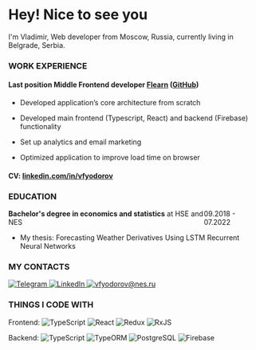# Hey! Nice to see you
I'm Vladimir, Web developer from Moscow, Russia, currently living in Belgrade, Serbia.

### WORK EXPERIENCE

#### Last position Middle Frontend developer <a href="https://flearn.net">Flearn</a> (<a href="https://github.com/sulianova/flearn-frontend">GitHub</a>)

* Developed application’s core architecture from scratch

* Developed main frontend (Typescript, React) and backend (Firebase) functionality

* Set up analytics and email marketing

* Optimized application to improve load time on browser

#### CV: <a href="https://www.linkedin.com/in/vfyodorov/">linkedin.com/in/vfyodorov</a>

### EDUCATION

<div style="display: flex; justify-content: space-between;">
  <div>
    <span style="font-weight: bold">Bachelor's degree in economics and statistics</span>
    at HSE and NES
  </div>
  <div>09.2018 - 07.2022</div>
</div>

* My thesis: Forecasting Weather Derivatives Using LSTM Recurrent Neural Networks

### MY CONTACTS
<a href="https://t.me/v_fyodorov">
  <img alt="Telegram" src="https://img.shields.io/badge/Telegram-2CA5E0?style=flat-squeare&logo=telegram&logoColor=white" />
</a>  
<a href="https://www.linkedin.com/in/vfyodorov/">
  <img alt="LinkedIn" src="https://img.shields.io/badge/-LinkedIn-blue?style=flat-square&logo=Linkedin&logoColor=white&link=https://www.linkedin.com/in/pireseduardo/" />
</a>  
<a href="mailto:vfyodorov@nes.ru">
  <img alt="vfyodorov@nes.ru" src="https://img.shields.io/badge/vfyodorov%40nes.ru-blue" />
</a>

### THINGS I CODE WITH
<p>
  Frontend: 
  <img alt="TypeScript" src="https://img.shields.io/badge/-TypeScript-007ACC?style=flat-square&logo=typescript&logoColor=white" />
  <img alt="React" src="https://img.shields.io/badge/-React-45b8d8?style=flat-square&logo=react&logoColor=white" />
  <img alt="Redux" src="https://img.shields.io/badge/-Redux-764ABC?style=flat-square&logo=redux&logoColor=white" />
  <img alt="RxJS" src="https://img.shields.io/badge/-RxJS-FF00FF"/>
</p>
<p>
  Backend:
  <img alt="TypeScript" src="https://img.shields.io/badge/-TypeScript-007ACC?style=flat-square&logo=typescript&logoColor=white" />
  <img alt="TypeORM" src="https://img.shields.io/badge/-TypeORM-FF5733" />
  <img alt="PostgreSQL" src="https://img.shields.io/badge/-PostgreSQL-4169E1?style=flat-square&logo=postgresql&logoColor=white" />
  <img alt="Firebase" src="https://img.shields.io/badge/Firebase-yellow" />
</p>
